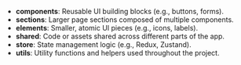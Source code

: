 - **components**: Reusable UI building blocks (e.g., buttons, forms).
- **sections**: Larger page sections composed of multiple components.
- **elements**: Smaller, atomic UI pieces (e.g., icons, labels).
- **shared**: Code or assets shared across different parts of the app.
- **store**: State management logic (e.g., Redux, Zustand).
- **utils**: Utility functions and helpers used throughout the project.